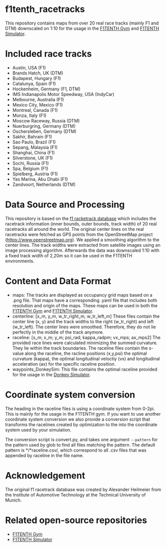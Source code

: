 # f1tenth_racetracks
This repository contains maps from over 20 real race tracks (mainly F1 and DTM) downscaled on 1:10 for the usage in the [F1TENTH Gym](https://github.com/f1tenth/f1tenth_gym) and [F1TENTH Simulator](https://github.com/f1tenth/f1tenth_simulator).


# Included race tracks
* Austin, USA (F1)
* Brands Hatch, UK (DTM)
* Budapest, Hungary (F1)
* Catalunya, Spain (F1)
* Hockenheim, Germany (F1, DTM)
* IMS Indianapolis Motor Speedway, USA (IndyCar)
* Melbourne, Australia (F1)
* Mexico City, Mexico (F1)
* Montreal, Canada (F1)
* Monza, Italy (F1)
* Moscow Raceway, Russia (DTM)
* Nuerburgring, Germany (DTM)
* Oschersleben, Germany (DTM)
* Sakhir, Bahrain (F1)
* Sao Paulo, Brazil (F1)
* Sepang, Malaysia (F1)
* Shanghai, China (F1)
* Silverstone, UK (F1)
* Sochi, Russia (F1)
* Spa, Belgium (F1)
* Spielberg, Austria (F1)
* Yas Marina, Abu Dhabi (F1)
* Zandvoort, Netherlands (DTM)

# Data Source and Processing
This repository is based on the [f1 racketrack database](https://github.com/TUMFTM/racetrack-database) which includes
the racetrack information (inner bounds, outer bounds, track width) of 20 real racetracks all around the world.
The original center lines on the real racetracks were fetched as GPS points from the OpenStreetMap project (https://www.openstreetmap.org).
We applied a smoothing algorithm to the center lines. The track widths were extracted from satellite images using an
image processing algorithm. Afterwards the data was downscaled 1:10 with a fixed track width of 2,20m so it can be
used in the F1TENTH environments.

# Content and Data Format
- maps: The tracks are displayed as occupancy grid maps based on a .png file. That maps have a corresponding .yaml file
that includes both resolution and origin of the maps. These maps can be used in both the [F1TENTH Gym](https://github.com/f1tenth/f1tenth_gym) and [F1TENTH Simulator](https://github.com/f1tenth/f1tenth_simulator).
- centerline: [x_m, y_m, w_tr_right_m, w_tr_left_m] These files contain the center line (x, y) and the track widths to the
right (w_tr_right) and left (w_tr_left). The center lines were smoothed. Therefore, they do not lie perfectly in the
middle of the track anymore.
- raceline: [s_m; x_m; y_m; psi_rad; kappa_radpm; vx_mps; ax_mps2] The provided race lines were calculated minimizing the summed curvature. They lie within the track boundaries. The raceline files contain the s-value along the raceline, the racline positions (x,y,psi) the optimal curvature (kappa), the optimal longitudinal veloctiy (vx) and longitudinal acceleration (ax) for the specific raceline position.
- waypoints_DonkeySim: This file contains the optimal raceline provided for the usage in the [Donkey Simulator](https://docs.donkeycar.com/guide/simulator/).



# Coordinate system conversion
The heading in the raceline files is using a coordinate system from 0-2pi. This is mainly for the usage in the F1TENTH gym. If you want to use another coordinate system conversion we also provide a conversion script that transforms the racelines created by optimization to the into the coordinate system used by your simulation.

The conversion script is convert.py, and takes one argument ```--pattern``` for the pattern used by glob to find all files matching the pattern. The default pattern is */*raceline.csv/, which correspond to all .csv files that was appended by raceline in the file name.

# Acknowledgement
The original f1 racetrack database was created by Alexander Heilmeier from the Institute of Automotive Technology at the
Technical University of Munich.

# Related open-source repositories
* [F1TENTH Gym](https://github.com/f1tenth/f1tenth_gym)
* [F1TENTH Simulator](https://github.com/f1tenth/f1tenth_simulator)
